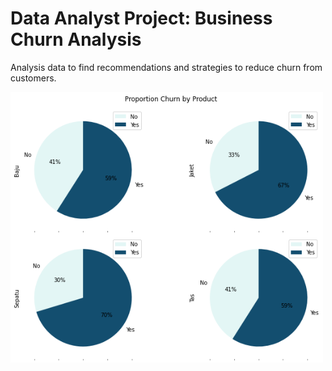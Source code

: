 # Data Analyst Project: Business Churn Analysis
Analysis data to find recommendations and strategies to reduce churn from customers.

<img src="https://github.com/virarkh/Churn-Analysis/blob/master/assets/churn_each_product.png?raw=true" width="500"/>

